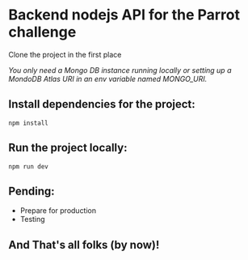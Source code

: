 # Backend nodejs API for the Parrot challenge

Clone the project in the first place

_You only need a Mongo DB instance running locally or setting up a MondoDB Atlas URI in an env variable named MONGO_URI._

## Install dependencies for the project:

`npm install`

## Run the project locally:

`npm run dev`

## Pending:

- Prepare for production
- Testing

## And That's all folks (by now)!
